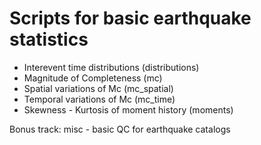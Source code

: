 # Scripts for basic earthquake statistics

* Interevent time distributions  (distributions)
* Magnitude of Completeness (mc)
* Spatial variations of Mc (mc_spatial)
* Temporal variations of Mc (mc_time)
* Skewness - Kurtosis of moment history (moments)

Bonus track: misc - basic QC for earthquake catalogs

